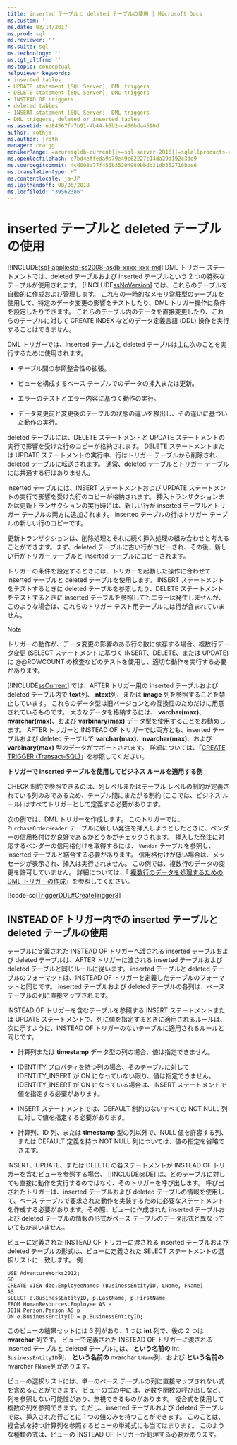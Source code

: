 ```yaml
---
title: inserted テーブルと deleted テーブルの使用 | Microsoft Docs
ms.custom: ''
ms.date: 03/14/2017
ms.prod: sql
ms.reviewer: ''
ms.suite: sql
ms.technology: ''
ms.tgt_pltfrm: ''
ms.topic: conceptual
helpviewer_keywords:
- inserted tables
- UPDATE statement [SQL Server], DML triggers
- DELETE statement [SQL Server], DML triggers
- INSTEAD OF triggers
- deleted tables
- INSERT statement [SQL Server], DML triggers
- DML triggers, deleted or inserted tables
ms.assetid: ed84567f-7b91-4b44-b5b2-c400bda4590d
author: rothja
ms.author: jroth
manager: craigg
monikerRange: =azuresqldb-current||>=sql-server-2016||=sqlallproducts-allversions||>=sql-server-linux-2017
ms.openlocfilehash: e7bd4effeda9a79e49c62227c14da29d192c3dd9
ms.sourcegitcommit: 4cd008a77f456b35204989bbdd31db352716bbe6
ms.translationtype: HT
ms.contentlocale: ja-JP
ms.lasthandoff: 08/06/2018
ms.locfileid: "39562386"
---
```

# <a name="use-the-inserted-and-deleted-tables"></a>inserted テーブルと deleted テーブルの使用
[!INCLUDE[tsql-appliesto-ss2008-asdb-xxxx-xxx-md](../../includes/tsql-appliesto-ss2008-asdb-xxxx-xxx-md.md)]
  DML トリガー ステートメントでは、deleted テーブルおよび inserted テーブルという 2 つの特殊なテーブルが使用されます。 [!INCLUDE[ssNoVersion](../../includes/ssnoversion-md.md)] では、これらのテーブルを自動的に作成および管理します。 これらの一時的なメモリ常駐型のテーブルを使用して、特定のデータ変更の影響をテストしたり、DML トリガー操作に条件を設定したりできます。 これらのテーブル内のデータを直接変更したり、これらのテーブルに対して CREATE INDEX などのデータ定義言語 (DDL) 操作を実行することはできません。  
  
 DML トリガーでは、inserted テーブルと deleted テーブルは主に次のことを実行するために使用されます。  
  
-   テーブル間の参照整合性の拡張。  
  
-   ビューを構成するベース テーブルでのデータの挿入または更新。  
  
-   エラーのテストとエラー内容に基づく動作の実行。  
  
-   データ変更前と変更後のテーブルの状態の違いを検出し、その違いに基づいた動作の実行。  
  
 deleted テーブルには、DELETE ステートメントと UPDATE ステートメントの実行で影響を受けた行のコピーが格納されます。 DELETE ステートメントまたは UPDATE ステートメントの実行中、行はトリガー テーブルから削除され、deleted テーブルに転送されます。 通常、deleted テーブルとトリガー テーブルには共通する行はありません。  
  
 inserted テーブルには、INSERT ステートメントおよび UPDATE ステートメントの実行で影響を受けた行のコピーが格納されます。 挿入トランザクションまたは更新トランザクションの実行時には、新しい行が inserted テーブルとトリガー テーブルの両方に追加されます。 inserted テーブルの行はトリガー テーブルの新しい行のコピーです。  
  
 更新トランザクションは、削除処理とそれに続く挿入処理の組み合わせと考えることができます。まず、deleted テーブルに古い行がコピーされ、その後、新しい行がトリガー テーブルと inserted テーブルにコピーされます。  
  
 トリガーの条件を設定するときには、トリガーを起動した操作に合わせて inserted テーブルと deleted テーブルを使用します。 INSERT ステートメントをテストするときに deleted テーブルを参照したり、DELETE ステートメントをテストするときに inserted テーブルを参照してもエラーは発生しませんが、このような場合は、これらのトリガー テスト用テーブルには行が含まれていません。  
  
> [!NOTE]  
>  トリガーの動作が、データ変更の影響のある行の数に依存する場合、複数行データ変更 (SELECT ステートメントに基づく INSERT、DELETE、または UPDATE) に @@ROWCOUNT の検査などのテストを使用し、適切な動作を実行する必要があります。  
  
 [!INCLUDE[ssCurrent](../../includes/sscurrent-md.md)] では、AFTER トリガー用の inserted テーブルおよび deleted テーブル内で **text**列、 **ntext**列、または **image** 列を参照することを禁止しています。 これらのデータ型は旧バージョンとの互換性のためだけに用意されているものです。 大きなデータを格納するには、 **varchar(max)**、 **nvarchar(max)**、および **varbinary(max)** データ型を使用することをお勧めします。 AFTER トリガーと INSTEAD OF トリガーでは両方とも、inserted テーブルおよび deleted テーブルで **varchar(max)**、**nvarchar(max)**、および **varbinary(max)** 型のデータがサポートされます。 詳細については、「[CREATE TRIGGER &#40;Transact-SQL&#41;](../../t-sql/statements/create-trigger-transact-sql.md)」を参照してください。  
  
 **トリガーで inserted テーブルを使用してビジネス ルールを適用する例**  
  
 CHECK 制約で参照できるのは、列レベルまたはテーブル レベルの制約が定義されている列のみであるため、テーブル間にまたがる制約 (ここでは、ビジネス ルール) はすべてトリガーとして定義する必要があります。  
  
 次の例では、DML トリガーを作成します。 このトリガーでは、 `PurchaseOrderHeader` テーブルに新しい発注を挿入しようとしたときに、ベンダーの信用格付けが良好であるかどうかがチェックされます。 挿入した発注に対応するベンダーの信用格付けを取得するには、 `Vendor` テーブルを参照し、inserted テーブルと結合する必要があります。 信用格付けが低い場合は、メッセージが表示され、挿入は実行されません。 この例では、複数行のデータの変更を許可していません。 詳細については、「 [複数行のデータを処理するための DML トリガーの作成](../../relational-databases/triggers/create-dml-triggers-to-handle-multiple-rows-of-data.md)」を参照してください。  
  
 [!code-sql[TriggerDDL#CreateTrigger3](../../relational-databases/triggers/codesnippet/tsql/use-the-inserted-and-del_1.sql)]  
  
## <a name="using-the-inserted-and-deleted-tables-in-instead-of-triggers"></a>INSTEAD OF トリガー内での inserted テーブルと deleted テーブルの使用  
 テーブルに定義された INSTEAD OF トリガーへ渡される inserted テーブルおよび deleted テーブルは、AFTER トリガーに渡される inserted テーブルおよび deleted テーブルと同じルールに従います。 inserted テーブルと deleted テーブルのフォーマットは、INSTEAD OF トリガーを定義したテーブルのフォーマットと同じです。 inserted テーブルおよび deleted テーブルの各列は、ベース テーブルの列に直接マップされます。  
  
 INSTEAD OF トリガーを含むテーブルを参照する INSERT ステートメントまたは UPDATE ステートメントで、列に値を指定するときに適用されるルールは、次に示すように、INSTEAD OF トリガーのないテーブルに適用されるルールと同じです。  
  
-   計算列または **timestamp** データ型の列の場合、値は指定できません。  
  
-   IDENTITY プロパティを持つ列の場合、そのテーブルに対して IDENTITY_INSERT が ON になっていない限り、値は指定できません。 IDENTITY_INSERT が ON になっている場合は、INSERT ステートメントで値を指定する必要があります。  
  
-   INSERT ステートメントでは、DEFAULT 制約のないすべての NOT NULL 列に対して値を指定する必要があります。  
  
-   計算列、ID 列、または **timestamp** 型の列以外で、NULL 値を許容する列、または DEFAULT 定義を持つ NOT NULL 列については、値の指定を省略できます。  
  
 INSERT、UPDATE、または DELETE の各ステートメントが INSTEAD OF トリガーを含むビューを参照する場合、 [!INCLUDE[ssDE](../../includes/ssde-md.md)] は、どのテーブルに対しても直接に動作を実行するのではなく、そのトリガーを呼び出します。 呼び出されたトリガーは、inserted テーブルおよび deleted テーブルの情報を使用して、ベース テーブルで要求された動作を実装するために必要なステートメントを作成する必要があります。その際、ビューに作成された inserted テーブルおよび deleted テーブルの情報の形式がベース テーブルのデータ形式と異なっていてもかまいません。  
  
 ビューに定義された INSTEAD OF トリガーに渡される inserted テーブルおよび deleted テーブルの形式は、ビューに定義された SELECT ステートメントの選択リストに一致します。 例 :  
  
```  
USE AdventureWorks2012;  
GO  
CREATE VIEW dbo.EmployeeNames (BusinessEntityID, LName, FName)  
AS  
SELECT e.BusinessEntityID, p.LastName, p.FirstName  
FROM HumanResources.Employee AS e   
JOIN Person.Person AS p  
ON e.BusinessEntityID = p.BusinessEntityID;  
```  
  
 このビューの結果セットには 3 列があり、1 つは **int** 列で、後の 2 つは **nvarchar** 列です。 ビューで定義された INSTEAD OF トリガーに渡される inserted テーブルと deleted テーブルには、 **という名前の** int `BusinessEntityID`列、 **という名前の** nvarchar `LName`列、および **という名前の** nvarchar `FName`列があります。  
  
 ビューの選択リストには、単一のベース テーブルの列に直接マップされない式を含めることができます。 ビューの式の中には、定数や関数の呼び出しなど、列を参照しない可能性があり、無視できるものがあります。 複合式を使用して複数の列を参照できます。ただし、inserted テーブルおよび deleted テーブルでは、挿入された行ごとに 1 つの値のみを持つことができます。 このことは、複合式を持つ計算列を参照するビューの単純式にも当てはまります。 このような種類の式は、ビューの INSTEAD OF トリガーが処理する必要があります。  
  
  
